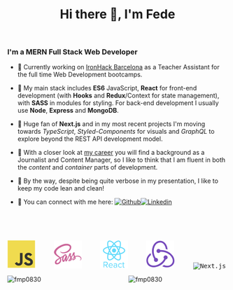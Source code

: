 <h1 align="center">Hi there 👋, I'm Fede</h1>

<br>

<h3 align="left">I'm a MERN Full Stack Web Developer</h3>

- 🔭 Currently working on [IronHack Barcelona](https://www.ironhack.com/en/barcelona) as a Teacher Assistant for the full time Web Development bootcamps.
  
- :star2: My main stack includes **ES6** JavaScript, **React** for front-end development (with **Hooks** and **Redux**/Context for state management), with **SASS** in modules for styling. For back-end development I usually use **Node**, **Express** and **MongoDB**.
  
- :rocket: Huge fan of **Next.js** and in my most recent projects I'm moving towards *TypeScript*, *Styled-Components* for visuals and *GraphQL* to explore beyond the REST API development model.
  
- :hear_no_evil: With a closer look at [my career](https://www.linkedin.com/in/fede-muniente/) you will find a background as a Journalist and Content Manager, so I like to think that I am fluent in both the *content* and *container* parts of development.
    
- :see_no_evil: By the way, despite being quite verbose in my presentation, I like to keep my code lean and clean!
  
- :speak_no_evil: You can connect with me here: [![Github](https://img.shields.io/badge/-Github-000?style=flat&logo=Github&logoColor=white)](https://github.com/fmp0830)[![Linkedin](https://img.shields.io/badge/-LinkedIn-blue?style=flat&logo=Linkedin&logoColor=white)](https://www.linkedin.com/in/fede-muniente/)

<br>
<br>
<br>
<pre align="left" width="100%"><img src="https://raw.githubusercontent.com/devicons/devicon/master/icons/javascript/javascript-original.svg" alt="JS" height="64px" />     <img src="https://raw.githubusercontent.com/devicons/devicon/master/icons/sass/sass-original.svg" alt="SASS" height="64px;"/>     <img src="https://raw.githubusercontent.com/devicons/devicon/master/icons/react/react-original-wordmark.svg" alt="React" height="64px;"/>     <img src="https://raw.githubusercontent.com/devicons/devicon/master/icons/redux/redux-original.svg" alt="Redux" height="64px;"/>     <img src="https://cdn.worldvectorlogo.com/logos/nextjs-3.svg" alt="Next.js" height="64px;"/>     |     <img src="https://raw.githubusercontent.com/devicons/devicon/master/icons/nodejs/nodejs-original-wordmark.svg" alt="Node" height="64px;" style="margin-left:20px"/>     <img src="https://raw.githubusercontent.com/devicons/devicon/master/icons/express/express-original-wordmark.svg" alt="Express" height="64px;" style="margin-left:20px"/>     <img src="https://raw.githubusercontent.com/devicons/devicon/master/icons/mongodb/mongodb-original-wordmark.svg" alt="MongoDB" height="64px;" style="margin-left:20px"/>     <img src="https://www.vectorlogo.zone/logos/graphql/graphql-icon.svg" alt="GraphQL" height="64px;" style="margin-left:20px"/>
</pre>


<p><img align="left" src="https://github-readme-stats.vercel.app/api/top-langs?username=fmp0830&show_icons=true&theme=dark&locale=en&layout=compact" alt="fmp0830" width="40%"/><img align="right" src="https://github-readme-stats.vercel.app/api?username=fmp0830&show_icons=true&theme=dark&locale=en" alt="fmp0830" width="45%"/></p><br>



<!--
**FMP0830/FMP0830** is a ✨ _special_ ✨ repository because its `README.md` (this file) appears on your GitHub profile.

Here are some ideas to get you started:

- 🔭 I’m currently working on ...
- 🌱 I’m currently learning ...
- 👯 I’m looking to collaborate on ...
- 🤔 I’m looking for help with ...
- 💬 Ask me about ...
- 📫 How to reach me: ...
- 😄 Pronouns: ...
- ⚡ Fun fact: ...
-->
